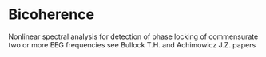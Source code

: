 # Bicoherence
Nonlinear spectral analysis for detection of phase locking of commensurate two or more EEG frequencies see Bullock T.H. and Achimowicz J.Z. papers
